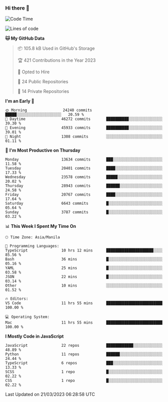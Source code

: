 ### Hi there 👋

<!--START_SECTION:waka-->
![Code Time](http://img.shields.io/badge/Code%20Time-160%20hrs%2055%20mins-blue)

![Lines of code](https://img.shields.io/badge/From%20Hello%20World%20I%27ve%20Written-55.2%20million%20lines%20of%20code-blue)

**🐱 My GitHub Data** 

> 📦 105.8 kB Used in GitHub's Storage 
 > 
> 🏆 421 Contributions in the Year 2023
 > 
> 💼 Opted to Hire
 > 
> 📜 24 Public Repositories 
 > 
> 🔑 14 Private Repositories 
 > 
**I'm an Early 🐤** 

```text
🌞 Morning                24240 commits       █████░░░░░░░░░░░░░░░░░░░░   20.59 % 
🌆 Daytime                46272 commits       ██████████░░░░░░░░░░░░░░░   39.30 % 
🌃 Evening                45933 commits       ██████████░░░░░░░░░░░░░░░   39.01 % 
🌙 Night                  1308 commits        ░░░░░░░░░░░░░░░░░░░░░░░░░   01.11 % 
```
📅 **I'm Most Productive on Thursday** 

```text
Monday                   13634 commits       ███░░░░░░░░░░░░░░░░░░░░░░   11.58 % 
Tuesday                  20401 commits       ████░░░░░░░░░░░░░░░░░░░░░   17.33 % 
Wednesday                23578 commits       █████░░░░░░░░░░░░░░░░░░░░   20.02 % 
Thursday                 28943 commits       ██████░░░░░░░░░░░░░░░░░░░   24.58 % 
Friday                   20767 commits       ████░░░░░░░░░░░░░░░░░░░░░   17.64 % 
Saturday                 6643 commits        █░░░░░░░░░░░░░░░░░░░░░░░░   05.64 % 
Sunday                   3787 commits        █░░░░░░░░░░░░░░░░░░░░░░░░   03.22 % 
```


📊 **This Week I Spent My Time On** 

```text
🕑︎ Time Zone: Asia/Manila

💬 Programming Languages: 
TypeScript               10 hrs 12 mins      █████████████████████░░░░   85.56 % 
Bash                     36 mins             █░░░░░░░░░░░░░░░░░░░░░░░░   05.16 % 
YAML                     25 mins             █░░░░░░░░░░░░░░░░░░░░░░░░   03.58 % 
JSON                     22 mins             █░░░░░░░░░░░░░░░░░░░░░░░░   03.14 % 
Other                    10 mins             ░░░░░░░░░░░░░░░░░░░░░░░░░   01.52 % 

🔥 Editors: 
VS Code                  11 hrs 55 mins      █████████████████████████   100.00 % 

💻 Operating System: 
Mac                      11 hrs 55 mins      █████████████████████████   100.00 % 
```

**I Mostly Code in JavaScript** 

```text
JavaScript               22 repos            ████████████░░░░░░░░░░░░░   48.89 % 
Python                   11 repos            ██████░░░░░░░░░░░░░░░░░░░   24.44 % 
TypeScript               6 repos             ███░░░░░░░░░░░░░░░░░░░░░░   13.33 % 
SCSS                     1 repo              █░░░░░░░░░░░░░░░░░░░░░░░░   02.22 % 
CSS                      1 repo              █░░░░░░░░░░░░░░░░░░░░░░░░   02.22 % 
```




 Last Updated on 21/03/2023 06:28:58 UTC
<!--END_SECTION:waka-->
